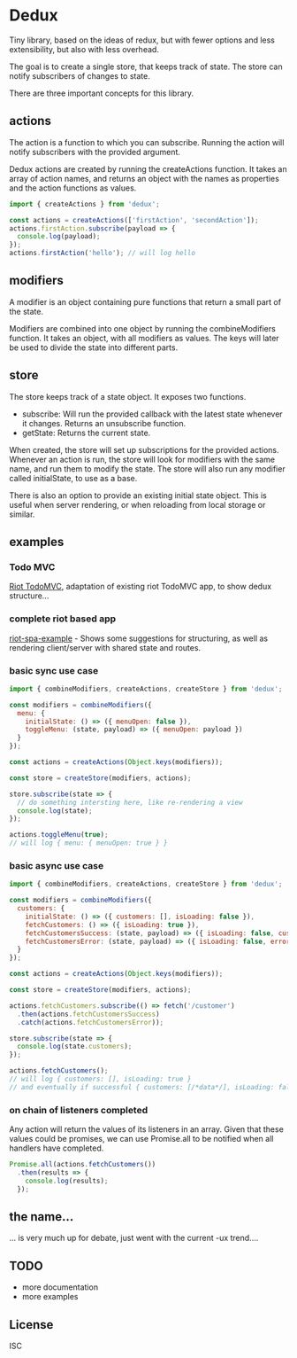 # Dedux

Tiny library, based on the ideas of redux, but with fewer options and less extensibility, but also with less overhead.

The goal is to create a single store, that keeps track of state. The store can notify subscribers of changes to state.

There are three important concepts for this library.

## actions
The action is a function to which you can subscribe. Running the action will notify subscribers with the provided argument.

Dedux actions are created by running the createActions function. It takes an array of action names, and returns an object with the names as properties and the action functions as values.
```js
import { createActions } from 'dedux';

const actions = createActions(['firstAction', 'secondAction']);
actions.firstAction.subscribe(payload => {
  console.log(payload);
});
actions.firstAction('hello'); // will log hello
```

## modifiers
A modifier is an object containing pure functions that return a small part of the state.

Modifiers are combined into one object by running the combineModifiers function. It takes an object, with all modifiers as values. The keys will later be used to divide the state into different parts.

## store
The store keeps track of a state object. It exposes two functions.
* subscribe: Will run the provided callback with the latest state whenever it changes. Returns an unsubscribe function.
* getState: Returns the current state.

When created, the store will set up subscriptions for the provided actions. Whenever an action is run, the store will look for modifiers with the same name, and run them to modify the state. The store will also run any modifier called initialState, to use as a base.

There is also an option to provide an existing initial state object. This is useful when server rendering, or when reloading from local storage or similar.

## examples

### Todo MVC
[Riot TodoMVC](https://github.com/jsannerstedt/dedux-TodoMVC), adaptation of existing riot TodoMVC app, to show dedux structure...

### complete riot based app
[riot-spa-example](https://github.com/jsannerstedt/riot-spa-example) - Shows some suggestions for structuring, as well as rendering client/server with shared state and routes.


### basic sync use case
```js
import { combineModifiers, createActions, createStore } from 'dedux';

const modifiers = combineModifiers({
  menu: {
    initialState: () => ({ menuOpen: false }),
    toggleMenu: (state, payload) => ({ menuOpen: payload })
  }
});

const actions = createActions(Object.keys(modifiers));

const store = createStore(modifiers, actions);

store.subscribe(state => {
  // do something intersting here, like re-rendering a view
  console.log(state);
});

actions.toggleMenu(true);
// will log { menu: { menuOpen: true } }
```


### basic async use case
```js
import { combineModifiers, createActions, createStore } from 'dedux';

const modifiers = combineModifiers({
  customers: {
    initialState: () => ({ customers: [], isLoading: false }),
    fetchCustomers: () => ({ isLoading: true }),
    fetchCustomersSuccess: (state, payload) => ({ isLoading: false, customers: payload }),
    fetchCustomersError: (state, payload) => ({ isLoading: false, error: payload })
  }
});

const actions = createActions(Object.keys(modifiers));

const store = createStore(modifiers, actions);

actions.fetchCustomers.subscribe(() => fetch('/customer')
  .then(actions.fetchCustomersSuccess)
  .catch(actions.fetchCustomersError));

store.subscribe(state => {
  console.log(state.customers);
});

actions.fetchCustomers();
// will log { customers: [], isLoading: true }
// and eventually if successful { customers: [/*data*/], isLoading: false }
```

### on chain of listeners completed
Any action will return the values of its listeners in an array. Given that these values could be promises, we can use Promise.all to be notified when all handlers have completed.

```js
Promise.all(actions.fetchCustomers())
  .then(results => {
    console.log(results);
  });
```

## the name...
... is very much up for debate, just went with the current -ux trend....

## TODO
* more documentation
* more examples

## License
ISC
